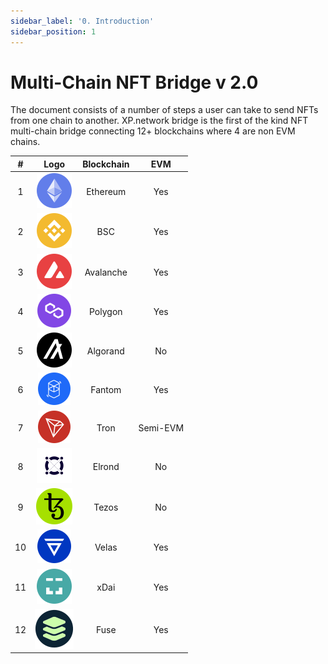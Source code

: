 ```yaml
---
sidebar_label: '0. Introduction'
sidebar_position: 1
---
```


# Multi-Chain NFT Bridge v 2.0

The document consists of a number of steps a user can take to send NFTs from one chain to another.
XP.network bridge is the first of the kind NFT multi-chain bridge connecting 12+ blockchains where 4 are non EVM chains.

|#|Logo| Blockchain | EVM |
|:-:|:-:|:-:|:-:|
| 1 |![Ethereum](../../static/assets/chain/Etherium.svg) |Ethereum| Yes
| 2  |![BSC](../../static/assets/chain/Binance.svg) |BSC| Yes
| 3 |![Avalanche](../../static/assets/chain/Avalanche.svg) |Avalanche| Yes
| 4 |![Polygon](../../static/assets/chain/Polygon.svg) |Polygon| Yes
| 5 |![Algorand](../../static/assets/chain/Algarand.svg) |Algorand| No
| 6 |![Fantom](../../static/assets/chain/Fantom.svg) |Fantom| Yes
| 7 |![Tron](../../static/assets/chain/Tron.svg) |Tron | Semi-EVM
| 8 |![Elrond](../../static/assets/chain/Elrond.svg) |Elrond| No
| 9 |![Tezos](../../static/assets/chain/Tezos.svg) |Tezos| No
| 10  |![Velas](../../static/assets/chain/velas.svg) | Velas| Yes
| 11  |![xDai](../../static/assets/chain/Xdai.svg) | xDai| Yes
| 12  |![Fuse](../../static/assets/chain/Fuse.svg) | Fuse| Yes
